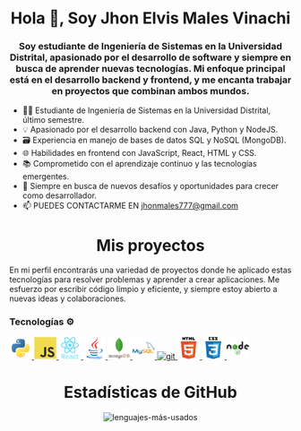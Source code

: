 <h1 align="center">Hola 👋, Soy Jhon Elvis Males Vinachi</h1>
<h3 align="center">Soy estudiante de Ingeniería de Sistemas en la Universidad Distrital, apasionado por el desarrollo de software y siempre en busca de aprender nuevas tecnologías. Mi enfoque principal está en el desarrollo backend y frontend, y me encanta trabajar en proyectos que combinan ambos mundos.</h3>

- 👨‍💻 Estudiante de Ingeniería de Sistemas en la Universidad Distrital, último semestre.
- 💡 Apasionado por el desarrollo backend con Java, Python y NodeJS.
- 🗃️ Experiencia en manejo de bases de datos SQL y NoSQL (MongoDB).
- 🌐 Habilidades en frontend con JavaScript, React, HTML y CSS.
- 📚 Comprometido con el aprendizaje continuo y las tecnologías emergentes.
- 🚀 Siempre en busca de nuevos desafíos y oportunidades para crecer como desarrollador.
- 📫 PUEDES CONTACTARME EN jhonmales777@gmail.com

<h1 align="center">Mis proyectos</h1>

En mi perfil encontrarás una variedad de proyectos donde he aplicado estas tecnologías para resolver problemas y aprender a crear aplicaciones. Me esfuerzo por escribir código limpio y eficiente, y siempre estoy abierto a nuevas ideas y colaboraciones.

<h3 align="left"> Tecnologías ⚙ </h3>
<p align="left"> 
  <a href="https://www.python.org/" target="_blank" rel="noreferrer"> 
    <img src="https://raw.githubusercontent.com/devicons/devicon/master/icons/python/python-original.svg" alt="python" width="40" height="40"/> 
  </a> 
  <a href="https://developer.mozilla.org/en-US/docs/Web/JavaScript" target="_blank" rel="noreferrer"> 
    <img src="https://raw.githubusercontent.com/devicons/devicon/master/icons/javascript/javascript-original.svg" alt="javascript" width="40" height="40"/> 
  </a> 
  <a href="https://reactjs.org/" target="_blank" rel="noreferrer"> 
    <img src="https://raw.githubusercontent.com/devicons/devicon/master/icons/react/react-original-wordmark.svg" alt="react" width="40" height="40"/> 
  </a> 
  <a href="https://www.java.com/" target="_blank" rel="noreferrer"> 
    <img src="https://raw.githubusercontent.com/devicons/devicon/master/icons/java/java-original.svg" alt="java" width="40" height="40"/> 
  </a> 
  <a href="https://www.mongodb.com/" target="_blank" rel="noreferrer"> 
    <img src="https://raw.githubusercontent.com/devicons/devicon/master/icons/mongodb/mongodb-original-wordmark.svg" alt="mongodb" width="40" height="40"/> 
  </a> 
  <a href="https://www.mysql.com/" target="_blank" rel="noreferrer"> 
    <img src="https://raw.githubusercontent.com/devicons/devicon/master/icons/mysql/mysql-original-wordmark.svg" alt="mysql" width="40" height="40"/> 
  </a> 
  <a href="https://git-scm.com/" target="_blank" rel="noreferrer"> 
    <img src="https://www.vectorlogo.zone/logos/git-scm/git-scm-icon.svg" alt="git" width="40" height="40"/> 
  </a> 
  <a href="https://developer.mozilla.org/en-US/docs/Web/HTML" target="_blank" rel="noreferrer"> 
    <img src="https://raw.githubusercontent.com/devicons/devicon/master/icons/html5/html5-original-wordmark.svg" alt="html" width="40" height="40"/> 
  </a> 
  <a href="https://developer.mozilla.org/en-US/docs/Web/CSS" target="_blank" rel="noreferrer"> 
    <img src="https://raw.githubusercontent.com/devicons/devicon/master/icons/css3/css3-original-wordmark.svg" alt="css" width="40" height="40"/> 
  </a> 
  <a href="https://nodejs.org/" target="_blank" rel="noreferrer"> 
    <img src="https://raw.githubusercontent.com/devicons/devicon/master/icons/nodejs/nodejs-original-wordmark.svg" alt="nodejs" width="40" height="40"/> 
  </a> 
</p>

<h1 align="center">Estadísticas de GitHub</h1>
<p align="center">
  <img src="https://github-readme-stats.vercel.app/api/top-langs?username=JhonMales&show_icons=true&locale=en&layout=compact" alt="lenguajes-más-usados"/>
</p>

